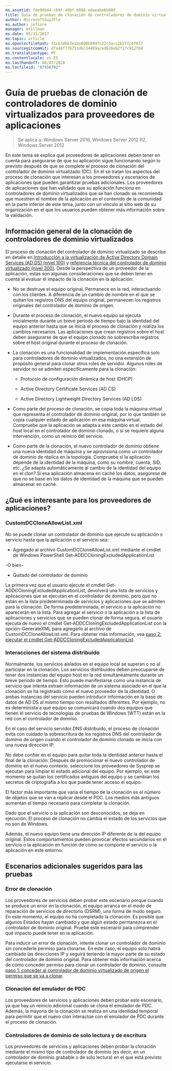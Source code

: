 ```yaml
---
ms.assetid: fde99b44-cb9f-49bf-b888-edaeabe6b88d
title: Guía de pruebas de clonación de controladores de dominio virtualizados para proveedores de aplicaciones
author: MicrosoftGuyJFlo
ms.author: joflore
manager: mtillman
ms.date: 05/31/2017
ms.topic: article
ms.openlocfilehash: f1cb3db67e12e0d0b8947c22c5acc2b2ffc6f077
ms.sourcegitcommit: dfa48f77b751dbc34409aced628eb2f17c912f08
ms.translationtype: MT
ms.contentlocale: es-ES
ms.lasthandoff: 08/07/2020
ms.locfileid: "87956702"
---
```

# <a name="virtualized-domain-controller-cloning-test-guidance-for-application-vendors"></a>Guía de pruebas de clonación de controladores de dominio virtualizados para proveedores de aplicaciones

>Se aplica a: Windows Server 2016, Windows Server 2012 R2, Windows Server 2012

En este tema se explica qué proveedores de aplicaciones deben tener en cuenta para asegurarse de que su aplicación sigue funcionando según lo previsto después de que se complete el proceso de clonación del controlador de dominio virtualizado (DC). En él se tratan los aspectos del proceso de clonación que interesan a los proveedores y escenarios de aplicaciones que pueden garantizar pruebas adicionales. Los proveedores de aplicaciones que han validado que su aplicación funciona en controladores de dominio virtualizados que se han clonado se recomienda que muestren el nombre de la aplicación en el contenido de la comunidad en la parte inferior de este tema, junto con un vínculo al sitio web de su organización en el que los usuarios pueden obtener más información sobre la validación.

## <a name="overview-of-virtualized-dc-cloning"></a>Información general de la clonación de controladores de dominio virtualizados
El proceso de clonación del controlador de dominio virtualizado se describe en detalle en [Introducción a la virtualización de Active Directory Domain Services (AD DS) (nivel 100)](../../introduction-to-active-directory-domain-services-ad-ds-virtualization-level-100.md) y [referencia técnica del controlador de dominio virtualizado (nivel 300)](../../deploy/virtual-dc/virtualized-domain-controller-technical-reference--level-300-.md). Desde la perspectiva de un proveedor de la aplicación, estas son algunas consideraciones que se deben tener en cuenta al evaluar el impacto de la clonación en la aplicación:

-   No se destruye el equipo original. Permanece en la red, interactuando con los clientes. A diferencia de un cambio de nombre en el que se quitan los registros DNS del equipo original, permanecen los registros originales del controlador de dominio de origen.

-   Durante el proceso de clonación, el nuevo equipo se ejecuta inicialmente durante un breve período de tiempo bajo la identidad del equipo anterior hasta que se inicia el proceso de clonación y realiza los cambios necesarios. Las aplicaciones que crean registros sobre el host deben asegurarse de que el equipo clonado no sobrescriba registros sobre el host original durante el proceso de clonación.

-   La clonación es una funcionalidad de implementación específica solo para controladores de dominio virtualizados, no una extensión de propósito general para clonar otros roles de servidor. Algunos roles de servidor no se admiten específicamente para la clonación:

    -   Protocolo de configuración dinámica de host (DHCP)

    -   Active Directory Certificate Services (AD CS)

    -   Active Directory Lightweight Directory Services (AD LDS)

-   Como parte del proceso de clonación, se copia toda la máquina virtual que representa el controlador de dominio original, por lo que también se copia cualquier estado de aplicación en esa máquina virtual. Compruebe que la aplicación se adapta a este cambio en el estado del host local en el controlador de dominio clonado, o si se requiere alguna intervención, como un reinicio del servicio.

-   Como parte de la clonación, el nuevo controlador de dominio obtiene una nueva identidad de máquina y se aprovisiona como un controlador de dominio de réplica en la topología. Compruebe si la aplicación depende de la identidad de la máquina, como su nombre, cuenta, SID, etc. ¿Se adapta automáticamente al cambio de la identidad del equipo en el clon? Si esa aplicación almacena en caché los datos, asegúrese de que no se base en los datos de identidad de la máquina que se pueden almacenar en caché.

## <a name="what-is-interesting-for-application-vendors"></a>¿Qué es interesante para los proveedores de aplicaciones?

### <a name="customdccloneallowlistxml"></a>CustomDCCloneAllowList.xml
No se puede clonar un controlador de dominio que ejecute su aplicación o servicio hasta que la aplicación o el servicio sea:

-   Agregado al archivo CustomDCCloneAllowList.xml mediante el cmdlet de Windows PowerShell Get-ADDCCloningExcludedApplicationList

-O bien-

-   Quitado del controlador de dominio

La primera vez que el usuario ejecute el cmdlet Get-ADDCCloningExcludedApplicationList, devolverá una lista de servicios y aplicaciones que se ejecutan en el controlador de dominio, pero que no están en la lista predeterminada de servicios y aplicaciones que se admiten para la clonación. De forma predeterminada, el servicio o la aplicación no aparecerán en la lista. Para agregar el servicio o la aplicación a la lista de aplicaciones y servicios que se pueden clonar de forma segura, el usuario ejecuta de nuevo el cmdlet Get-ADDCCloningExcludedApplicationList con la opción-GenerateXML para agregarlo al archivo de CustomDCCloneAllowList.xml. Para obtener más información, vea [paso 2: ejecutar el cmdlet Get-ADDCCloningExcludedApplicationList](/powershell/module/addsadministration/get-addccloningexcludedapplicationlist).

### <a name="distributed-system-interactions"></a>Interacciones del sistema distribuido
Normalmente, los servicios aislados en el equipo local se superan o no al participar en la clonación. Los servicios distribuidos deben preocuparse de tener dos instancias del equipo host en la red simultáneamente durante un breve período de tiempo. Esto puede manifestarse como una instancia de servicio que intenta extraer información de un sistema asociado en el que la clonación se ha registrado como el nuevo proveedor de la identidad. O ambas instancias del servicio pueden introducir información en la base de datos de AD DS al mismo tiempo con resultados diferentes. Por ejemplo, no es determinista a qué equipo se comunicará cuando dos equipos que tienen el servicio de tecnologías de pruebas de Windows (WTT) están en la red con el controlador de dominio.

En el caso del servicio servidor DNS distribuido, el proceso de clonación evita con cuidado la sobrescritura de los registros DNS del controlador de dominio de origen cuando el controlador de dominio clonado se inicia con una nueva dirección IP.

No debe confiar en el equipo para quitar toda la identidad anterior hasta el final de la clonación. Después de promocionar el nuevo controlador de dominio en el nuevo contexto, seleccione los proveedores de Sysprep se ejecutan para limpiar el estado adicional del equipo. Por ejemplo, en este momento se quitan los certificados antiguos del equipo y se cambian los secretos de criptografía a los que puede tener acceso el equipo.

El factor más importante que varía el tiempo de la clonación es el número de objetos que se van a replicar desde el PDC. Los medios más antiguos aumentan el tiempo necesario para completar la clonación.

Dado que el servicio o la aplicación son desconocidos, se deja en ejecución. El proceso de clonación no cambia el estado de los servicios que no son de Windows.

Además, el nuevo equipo tiene una dirección IP diferente de la del equipo original. Estos comportamientos pueden provocar efectos secundarios en el servicio o la aplicación en función de cómo se comporte el servicio o la aplicación en este entorno.

## <a name="additional-scenarios-suggested-for-testing"></a>Escenarios adicionales sugeridos para las pruebas

### <a name="cloning-failure"></a>Error de clonación
Los proveedores de servicios deben probar este escenario porque cuando se produce un error en la clonación, el equipo arranca en el modo de reparación de servicios de directorio (DSRM), una forma de modo seguro. En este momento, el equipo no ha completado la clonación. Es posible que algunos Estados hayan cambiado y que algún estado permanezca en el controlador de dominio original. Pruebe este escenario para comprender qué impacto puede tener en la aplicación.

Para inducir un error de clonación, intente clonar un controlador de dominio sin concederle permiso para clonarse. En este caso, el equipo solo habrá cambiado las direcciones IP y seguirá teniendo la mayor parte de su estado del controlador de dominio original. Para obtener más información acerca de cómo conceder permiso para clonar un controlador de dominio, consulte [paso 1: conceder al controlador de dominio virtualizado de origen el permiso que se va a clonar](../../get-started/virtual-dc/virtualized-domain-controller-deployment-and-configuration.md).

### <a name="pdc-emulator-cloning"></a>Clonación del emulador de PDC
Los proveedores de servicios y aplicaciones deben probar este escenario, ya que hay un reinicio adicional cuando se clona el emulador de PDC. Además, la mayoría de la clonación se realiza en una identidad temporal para permitir que el nuevo clon interactúe con el emulador de PDC durante el proceso de clonación.

### <a name="writable-versus-read-only-domain-controllers"></a>Controladores de dominio de solo lectura y de escritura
Los proveedores de servicios y aplicaciones deben probar la clonación mediante el mismo tipo de controlador de dominio (es decir, en un controlador de dominio grabable o de solo lectura) en el que está previsto ejecutarse el servicio.
